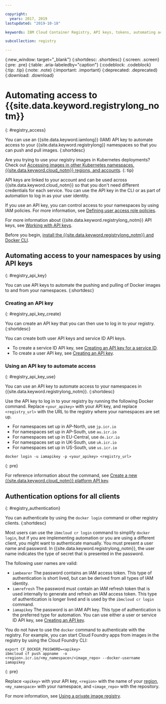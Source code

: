 ```yaml
---

copyright:
  years: 2017, 2019
lastupdated: "2019-10-18"

keywords: IBM Cloud Container Registry, API keys, tokens, automating access, creating API keys, authenticating,

subcollection: registry

---
```


{:new_window: target="_blank"}
{:shortdesc: .shortdesc}
{:screen: .screen}
{:pre: .pre}
{:table: .aria-labeledby="caption"}
{:codeblock: .codeblock}
{:tip: .tip}
{:note: .note}
{:important: .important}
{:deprecated: .deprecated}
{:download: .download}

# Automating access to {{site.data.keyword.registrylong_notm}}
{: #registry_access}

You can use an {{site.data.keyword.iamlong}} (IAM) API key to automate access to your {{site.data.keyword.registrylong}} namespaces so that you can push and pull images.
{:shortdesc}

Are you trying to use your registry images in Kubernetes deployments? Check out [Accessing images in other Kubernetes namespaces, {{site.data.keyword.cloud_notm}} regions, and accounts](/docs/containers?topic=containers-images#other).
{: tip}

API keys are linked to your account and can be used across {{site.data.keyword.cloud_notm}} so that you don't need different credentials for each service. You can use the API key in the CLI or as part of automation to log in as your user identity.

If you use an API key, you can control access to your namespaces by using IAM policies. For more information, see [Defining user access role policies](/docs/services/Registry?topic=registry-user#user).

For more information about {{site.data.keyword.registrylong_notm}} API keys, see [Working with API keys](/docs/iam?topic=iam-manapikey#manapikey).

Before you begin, [install the {{site.data.keyword.registrylong_notm}} and Docker CLI](/docs/services/Registry?topic=registry-registry_setup_cli_namespace#cli_namespace_registry_cli_install).

## Automating access to your namespaces by using API keys
{: #registry_api_key}

You can use API keys to automate the pushing and pulling of Docker images to and from your namespaces.
{:shortdesc}

### Creating an API key
{: #registry_api_key_create}

You can create an API key that you can then use to log in to your registry.
{:shortdesc}

You can create both user API keys and service ID API keys.

- To create a service ID API key, see [Creating an API key for a service ID](/docs/iam?topic=iam-serviceidapikeys#create_service_key).
- To create a user API key, see [Creating an API key](/docs/iam?topic=iam-userapikey#create_user_key).

### Using an API key to automate access
{: #registry_api_key_use}

You can use an API key to automate access to your namespaces in {{site.data.keyword.registrylong_notm}}.
{:shortdesc}

Use the API key to log in to your registry by running the following Docker command. Replace `<your_apikey>` with your API key, and replace `<registry_url>` with the URL to the registry where your namespaces are set up.

- For namespaces set up in AP-North, use `jp.icr.io`
- For namespaces set up in AP-South, use `au.icr.io`
- For namespaces set up in EU-Central, use `de.icr.io`
- For namespaces set up in UK-South, use `uk.icr.io`
- For namespaces set up in US-South, use `us.icr.io`

```
docker login -u iamapikey -p <your_apikey> <registry_url>
```
{: pre}

For reference information about the command, see [Create a new {{site.data.keyword.cloud_notm}} platform API key](/docs/cli/reference/ibmcloud?topic=cloud-cli-ibmcloud_commands_iam#ibmcloud_iam_api_key_create).

## Authentication options for all clients
{: #registry_authentication}

You can authenticate by using the `docker login` command or other registry clients.
{:shortdesc}

Most users can use the `ibmcloud cr login` command to simplify `docker login`, but if you are implementing automation or you are using a different client, you might want to authenticate manually. You must present a user name and password. In {{site.data.keyword.registrylong_notm}}, the user name indicates the type of secret that is presented in the password.

The following user names are valid:

- `iambearer` The password contains an IAM access token. This type of authentication is short lived, but can be derived from all types of IAM identity.
- `iamrefresh` The password must contain an IAM refresh token that is used internally to generate and refresh an IAM access token. This type of authentication is longer lived and is used by the `ibmcloud cr login` command.
- `iamapikey` The password is an IAM API key. This type of authentication is the preferred type for automation. You can use either a user or service ID API key, see [Creating an API key](#registry_api_key_create).

You do not have to use the `docker` command to authenticate with the registry. For example, you can start Cloud Foundry apps from images in the registry by using the Cloud Foundry CLI:

```
export CF_DOCKER_PASSWORD=<apikey>
ibmcloud cf push appname  -o <region>.icr.io/<my_namespace>/<image_repo> --docker-username iamapikey
```
{: pre}

Replace `<apikey>` with your API key, `<region>` with the name of your [region](/docs/services/Registry?topic=registry-registry_overview#registry_regions), `<my_namespace>` with your namespace, and `<image_repo>` with the repository.

For more information, see [Using a private image registry](/docs/services/ContinuousDelivery?topic=ContinuousDelivery-custom_docker_images#private_image_registry).
